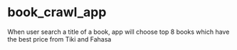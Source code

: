 # book_crawl_app
When user search a title of a book, app will choose top 8 books which have the best price from Tiki and Fahasa 
